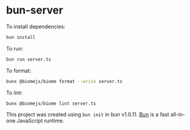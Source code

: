 # bun-server

To install dependencies:

```bash
bun install
```

To run:

```bash
bun run server.ts
```

To format:

```bash
bunx @biomejs/biome format --write server.ts
```

To lint:

```bash
bunx @biomejs/biome lint server.ts 

```

This project was created using `bun init` in bun v1.0.11. [Bun](https://bun.sh) is a fast all-in-one JavaScript runtime.
